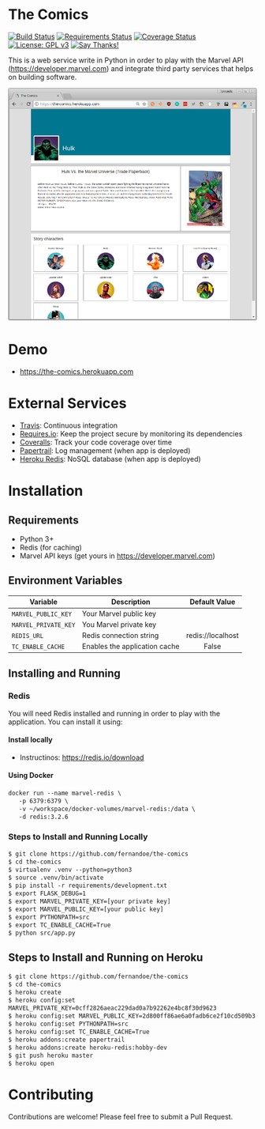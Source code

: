 # The Comics

[![Build Status](https://travis-ci.org/fernandoe/the-comics.svg?branch=master)](https://travis-ci.org/fernandoe/the-comics)
[![Requirements Status](https://requires.io/github/fernandoe/the-comics/requirements.svg?branch=master)](https://requires.io/github/fernandoe/the-comics/requirements/?branch=master)
[![Coverage Status](https://coveralls.io/repos/github/fernandoe/the-comics/badge.svg?branch=master)](https://coveralls.io/github/fernandoe/the-comics?branch=master)
[![License: GPL v3](https://img.shields.io/badge/License-GPL%20v3-blue.svg)](https://raw.githubusercontent.com/fernandoe/the-comics/master/LICENSE)
[![Say Thanks!](https://img.shields.io/badge/Say%20Thanks-!-1EAEDB.svg)](https://saythanks.io/to/fernandoe)

This is a web service write in Python in order to play with the Marvel API (https://developer.marvel.com) and integrate
third party services that helps on building software.

![Homepage](https://raw.githubusercontent.com/fernandoe/the-comics/master/sandbox/docs/images/index-page.png)




# Demo

* https://the-comics.herokuapp.com




# External Services

* [Travis](https://travis-ci.org/fernandoe/the-comics): Continuous integration
* [Requires.io](https://requires.io/github/fernandoe/the-comics/requirements/?branch=master): Keep the project secure by monitoring its dependencies
* [Coveralls](https://coveralls.io/github/fernandoe/the-comics?branch=master): Track your code coverage over time
* [Papertrail](https://dashboard.heroku.com/apps/the-comics/resources): Log management (when app is deployed)
* [Heroku Redis](https://dashboard.heroku.com/apps/the-comics/resources): NoSQL database (when app is deployed)




# Installation




## Requirements

* Python 3+
* Redis (for caching)
* Marvel API keys (get yours in https://developer.marvel.com)




## Environment Variables

| Variable | Description | Default Value
| --- | --- | :---:
| `MARVEL_PUBLIC_KEY` | Your Marvel public key | 
| `MARVEL_PRIVATE_KEY` | You Marvel private key | 
| `REDIS_URL` | Redis connection string | redis://localhost 
| `TC_ENABLE_CACHE` | Enables the application cache | False






## Installing and Running


### Redis


You will need Redis installed and running in order to play with the application. You can install it using:




#### Install locally

 
* Instructinos: https://redis.io/download




#### Using Docker


```shell
docker run --name marvel-redis \
   -p 6379:6379 \
   -v ~/workspace/docker-volumes/marvel-redis:/data \
   -d redis:3.2.6
```



### Steps to Install and Running Locally

```shell
$ git clone https://github.com/fernandoe/the-comics
$ cd the-comics
$ virtualenv .venv --python=python3
$ source .venv/bin/activate
$ pip install -r requirements/development.txt
$ export FLASK_DEBUG=1 
$ export MARVEL_PRIVATE_KEY=[your private key]
$ export MARVEL_PUBLIC_KEY=[your public key] 
$ export PYTHONPATH=src
$ export TC_ENABLE_CACHE=True
$ python src/app.py
``` 




## Steps to Install and Running on Heroku


```shell
$ git clone https://github.com/fernandoe/the-comics
$ cd the-comics
$ heroku create
$ heroku config:set MARVEL_PRIVATE_KEY=0cff2826aeac229dad0a7b92262e4bc8f30d9623
$ heroku config:set MARVEL_PUBLIC_KEY=2d800ff86ae6a0fadb6ce2f10cd509b3
$ heroku config:set PYTHONPATH=src
$ heroku config:set TC_ENABLE_CACHE=True
$ heroku addons:create papertrail
$ heroku addons:create heroku-redis:hobby-dev
$ git push heroku master
$ heroku open
``` 




# Contributing

Contributions are welcome! Please feel free to submit a Pull Request.
